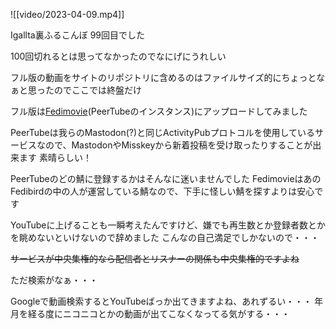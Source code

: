 ![[video/2023-04-09.mp4]]

Igallta裏ふるこんぼ
99回目でした

100回切れるとは思ってなかったのでなにげにうれしい

フル版の動画をサイトのリポジトリに含めるのはファイルサイズ的にちょっとなぁと思ったのでここでは終盤だけ

フル版は[Fedimovie](https://fedimovie.com/w/ba3c8637-cdd4-4d49-b8c9-527ce0f70953)(PeerTubeのインスタンス)にアップロードしてみました

PeerTubeは我らのMastodon(?)と同じActivityPubプロトコルを使用しているサービスなので、MastodonやMisskeyから新着投稿を受け取ったりすることが出来ます
素晴らしい！

PeerTubeのどの鯖に登録するかはそんなに迷いませんでした
FedimovieはあのFedibirdの中の人が運営している鯖なので、下手に怪しい鯖を探すよりは安心です

YouTubeに上げることも一瞬考えたんですけど、嫌でも再生数とか登録者数とかを眺めないといけないので辞めました
こんなの自己満足でしかないので・・・

~~サービスが中央集権的なら配信者とリスナーの関係も中央集権的ですよね~~

ただ検索がなぁ・・・

Googleで動画検索するとYouTubeばっか出てきますよね、あれずるい・・・
年月を経る度にニコニコとかの動画が出てこなくなってる気がする・・・